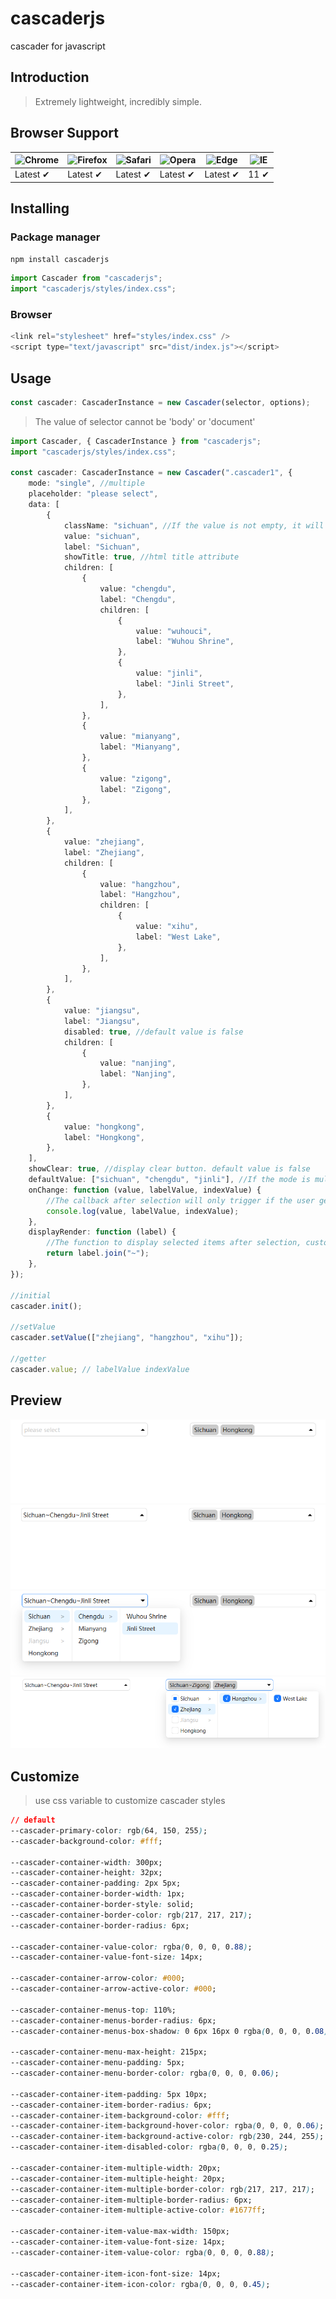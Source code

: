 # cascaderjs

cascader for javascript

## Introduction

> Extremely lightweight, incredibly simple.

## Browser Support

| ![Chrome](https://raw.githubusercontent.com/alrra/browser-logos/main/src/chrome/chrome_48x48.png) | ![Firefox](https://raw.githubusercontent.com/alrra/browser-logos/main/src/firefox/firefox_48x48.png) | ![Safari](https://raw.githubusercontent.com/alrra/browser-logos/main/src/safari/safari_48x48.png) | ![Opera](https://raw.githubusercontent.com/alrra/browser-logos/main/src/opera/opera_48x48.png) | ![Edge](https://raw.githubusercontent.com/alrra/browser-logos/main/src/edge/edge_48x48.png) | ![IE](https://raw.githubusercontent.com/alrra/browser-logos/master/src/archive/internet-explorer_9-11/internet-explorer_9-11_48x48.png) |
| --- | --- | --- | --- | --- | --- |
| Latest ✔ | Latest ✔ | Latest ✔ | Latest ✔ | Latest ✔ | 11 ✔ |

## Installing

### Package manager

```bash
npm install cascaderjs
```

```javascript
import Cascader from "cascaderjs";
import "cascaderjs/styles/index.css";
```

### Browser

```javascript
<link rel="stylesheet" href="styles/index.css" />
<script type="text/javascript" src="dist/index.js"></script>
```

## Usage

```typescript
const cascader: CascaderInstance = new Cascader(selector, options);
```

> The value of selector cannot be 'body' or 'document'

```typescript
import Cascader, { CascaderInstance } from "cascaderjs";
import "cascaderjs/styles/index.css";

const cascader: CascaderInstance = new Cascader(".cascader1", {
	mode: "single", //multiple
	placeholder: "please select",
	data: [
		{
			className: "sichuan", //If the value is not empty, it will be set to class
			value: "sichuan",
			label: "Sichuan",
			showTitle: true, //html title attribute
			children: [
				{
					value: "chengdu",
					label: "Chengdu",
					children: [
						{
							value: "wuhouci",
							label: "Wuhou Shrine",
						},
						{
							value: "jinli",
							label: "Jinli Street",
						},
					],
				},
				{
					value: "mianyang",
					label: "Mianyang",
				},
				{
					value: "zigong",
					label: "Zigong",
				},
			],
		},
		{
			value: "zhejiang",
			label: "Zhejiang",
			children: [
				{
					value: "hangzhou",
					label: "Hangzhou",
					children: [
						{
							value: "xihu",
							label: "West Lake",
						},
					],
				},
			],
		},
		{
			value: "jiangsu",
			label: "Jiangsu",
			disabled: true, //default value is false
			children: [
				{
					value: "nanjing",
					label: "Nanjing",
				},
			],
		},
		{
			value: "hongkong",
			label: "Hongkong",
		},
	],
	showClear: true, //display clear button. default value is false
	defaultValue: ["sichuan", "chengdu", "jinli"], //If the mode is multiple, a binary array must be used, for example: [['sichuan', 'chengdu', 'jinli']].
	onChange: function (value, labelValue, indexValue) {
		//The callback after selection will only trigger if the user genuinely clicks.
		console.log(value, labelValue, indexValue);
	},
	displayRender: function (label) {
		//The function to display selected items after selection, customizable by the user. default is label.join("/")
		return label.join("~");
	},
});

//initial
cascader.init();

//setValue
cascader.setValue(["zhejiang", "hangzhou", "xihu"]);

//getter
cascader.value; // labelValue indexValue
```

## Preview 
![preview-0](./images/preview-0.png)
![preview-1](./images/preview-1.png)
![preview-2](./images/preview-2.png)
![preview-3](./images/preview-3.png)

## Customize

> use css variable to customize cascader styles

```css
// default
--cascader-primary-color: rgb(64, 150, 255);
--cascader-background-color: #fff;

--cascader-container-width: 300px;
--cascader-container-height: 32px;
--cascader-container-padding: 2px 5px;
--cascader-container-border-width: 1px;
--cascader-container-border-style: solid;
--cascader-container-border-color: rgb(217, 217, 217);
--cascader-container-border-radius: 6px;

--cascader-container-value-color: rgba(0, 0, 0, 0.88);
--cascader-container-value-font-size: 14px;

--cascader-container-arrow-color: #000;
--cascader-container-arrow-active-color: #000;

--cascader-container-menus-top: 110%;
--cascader-container-menus-border-radius: 6px;
--cascader-container-menus-box-shadow: 0 6px 16px 0 rgba(0, 0, 0, 0.08), 0 3px 6px -4px rgba(0, 0, 0, 0.12), 0 9px 28px 8px rgba(0, 0, 0, 0.05);

--cascader-container-menu-max-height: 215px;
--cascader-container-menu-padding: 5px;
--cascader-container-menu-border-color: rgba(0, 0, 0, 0.06);

--cascader-container-item-padding: 5px 10px;
--cascader-container-item-border-radius: 6px;
--cascader-container-item-background-color: #fff;
--cascader-container-item-background-hover-color: rgba(0, 0, 0, 0.06);
--cascader-container-item-background-active-color: rgb(230, 244, 255);
--cascader-container-item-disabled-color: rgba(0, 0, 0, 0.25);

--cascader-container-item-multiple-width: 20px;
--cascader-container-item-multiple-height: 20px;
--cascader-container-item-multiple-border-color: rgb(217, 217, 217);
--cascader-container-item-multiple-border-radius: 6px;
--cascader-container-item-multiple-active-color: #1677ff;

--cascader-container-item-value-max-width: 150px;
--cascader-container-item-value-font-size: 14px;
--cascader-container-item-value-color: rgba(0, 0, 0, 0.88);

--cascader-container-item-icon-font-size: 14px;
--cascader-container-item-icon-color: rgba(0, 0, 0, 0.45);
```
